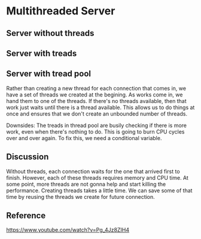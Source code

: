 # Multithreaded Server

## Server without threads

## Server with treads

## Server with tread pool
Rather than creating a new thread for each connection that comes in, we have a set of threads we created at the begining. As works come in, we hand them to one of the threads. If there's no threads available, then that work just waits until there is a thread available. This allows us to do things at once and ensures that we don't create an unbounded number of threads.

Downsides:
The treads in thread pool are busily checking if there is more work, even when there's nothing to do. This is going to burn CPU cycles over and over again. To fix this, we need a conditional variable.

## Discussion

Without threads, each connection waits for the one that arrived first to finish.
However, each of these threads requires memory and CPU time. At some point, more threads are not gonna help and start killing the performance.
Creating threads takes a little time. We can save some of that time by reusing the threads we create for future connection.


## Reference

https://www.youtube.com/watch?v=Pg_4Jz8ZIH4
